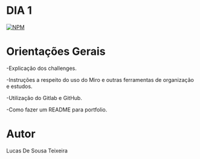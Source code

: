 # DIA 1
[![NPM](https://img.shields.io/npm/l/react)](https://github.com/lucasteixeira03/Exemplo-Readme/blob/main/LICENSE) 

# Orientações Gerais

-Explicação dos challenges.

-Instruções a respeito do uso do Miro e outras ferramentas de organização e estudos.

-Utilização do Gitlab e GitHub.

-Como fazer um README para portfolio.


# Autor

Lucas De Sousa Teixeira


